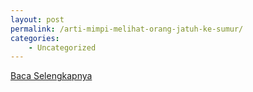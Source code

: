 ```yaml
---
layout: post
permalink: /arti-mimpi-melihat-orang-jatuh-ke-sumur/
categories:
    - Uncategorized
---
```


[Baca Selengkapnya](/06)